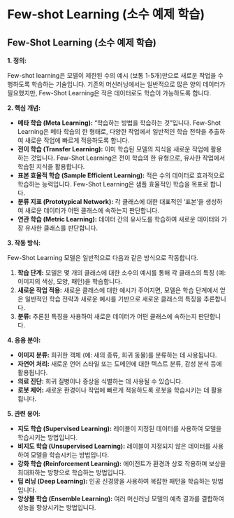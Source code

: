 # Few‑shot Learning (소수 예제 학습)

## Few-Shot Learning (소수 예제 학습)

**1. 정의:**

Few-shot learning은 모델이 제한된 수의 예시 (보통 1-5개)만으로 새로운 작업을 수행하도록 학습하는 기술입니다. 기존의 머신러닝에서는 일반적으로 많은 양의 데이터가 필요했지만, Few-Shot Learning은 적은 데이터로도 학습이 가능하도록 합니다.

**2. 핵심 개념:**

*   **메타 학습 (Meta Learning):** “학습하는 방법을 학습하는 것”입니다. Few-Shot Learning은 메타 학습의 한 형태로, 다양한 작업에서 일반적인 학습 전략을 추출하여 새로운 작업에 빠르게 적응하도록 합니다.
*   **전이 학습 (Transfer Learning):**  이미 학습된 모델의 지식을 새로운 작업에 활용하는 것입니다. Few-Shot Learning은 전이 학습의 한 유형으로, 유사한 작업에서 학습된 지식을 활용합니다.
*   **표본 효율적 학습 (Sample Efficient Learning):** 적은 수의 데이터로 효과적으로 학습하는 능력입니다. Few-Shot Learning은 샘플 효율적인 학습을 목표로 합니다.
*   **분류 지표 (Prototypical Network):**  각 클래스에 대한 대표적인 ‘표본’을 생성하여 새로운 데이터가 어떤 클래스에 속하는지 판단합니다.
*   **연관 학습 (Metric Learning):** 데이터 간의 유사도를 학습하여 새로운 데이터와 가장 유사한 클래스를 판단합니다.

**3. 작동 방식:**

Few-Shot Learning 모델은 일반적으로 다음과 같은 방식으로 작동합니다.

1.  **학습 단계:** 모델은 몇 개의 클래스에 대한 소수의 예시를 통해 각 클래스의 특징 (예: 이미지의 색상, 모양, 패턴)을 학습합니다.
2.  **새로운 작업 적용:** 새로운 클래스에 대한 예시가 주어지면, 모델은 학습 단계에서 얻은 일반적인 학습 전략과 새로운 예시를 기반으로 새로운 클래스의 특징을 추론합니다.
3.  **분류:**  추론된 특징을 사용하여 새로운 데이터가 어떤 클래스에 속하는지 판단합니다.

**4. 응용 분야:**

*   **이미지 분류:** 희귀한 객체 (예: 새의 종류, 희귀 동물)를 분류하는 데 사용됩니다.
*   **자연어 처리:** 새로운 언어 스타일 또는 도메인에 대한 텍스트 분류, 감성 분석 등에 활용됩니다.
*   **의료 진단:** 희귀 질병이나 증상을 식별하는 데 사용될 수 있습니다.
*   **로봇 제어:**  새로운 환경이나 작업에 빠르게 적응하도록 로봇을 학습시키는 데 활용됩니다.

**5. 관련 용어:**

*   **지도 학습 (Supervised Learning):**  레이블이 지정된 데이터를 사용하여 모델을 학습시키는 방법입니다.
*   **비지도 학습 (Unsupervised Learning):**  레이블이 지정되지 않은 데이터를 사용하여 모델을 학습시키는 방법입니다.
*   **강화 학습 (Reinforcement Learning):**  에이전트가 환경과 상호 작용하며 보상을 최대화하는 방향으로 학습하는 방법입니다.
*   **딥 러닝 (Deep Learning):**  인공 신경망을 사용하여 복잡한 패턴을 학습하는 방법입니다.
*   **앙상블 학습 (Ensemble Learning):** 여러 머신러닝 모델의 예측 결과를 결합하여 성능을 향상시키는 방법입니다.